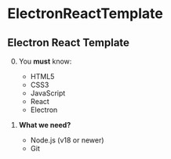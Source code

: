 # ElectronReactTemplate
## Electron React Template
0. You **must** know:
    - HTML5
    - CSS3
    - JavaScript
    - React
    - Electron

1.  **What we need?**
    - Node.js (v18 or newer)
    - Git  

